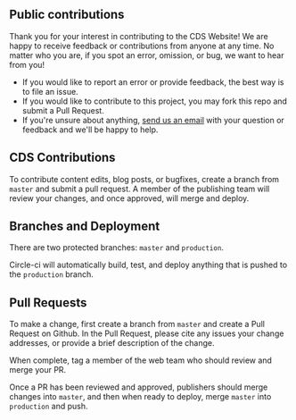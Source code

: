 ## Public contributions
Thank you for your interest in contributing to the CDS Website!  We are happy to receive feedback or contributions 
from anyone at any time.  No matter who you are, if you spot an error, omission, or bug, we want to hear from you!

- If you would like to report an error or provide feedback, the best way is to file an issue.
- If you would like to contribute to this project, you may fork this repo and submit a Pull Request.
- If you're unsure about anything, [send us an email](mailto:cds-snc@tbs-sct.gc.ca) with your question or feedback 
  and we'll be happy to help.

## CDS Contributions
To contribute content edits, blog posts, or bugfixes, create a branch from `master` and submit a pull request.  A 
member of the publishing team will review your changes, and once approved, will merge and deploy.

## Branches and Deployment
There are two protected branches: `master` and `production`.  

Circle-ci will automatically build, test, and deploy anything that is pushed to the `production` branch.  

## Pull Requests
To make a change, first create a branch from `master` and create a Pull Request on Github.  In the Pull Request, please
cite any issues your change addresses, or provide a brief description of the change.

When complete, tag a member of the web team who should review and merge your PR.

Once a PR has been reviewed and approved, publishers should merge changes into `master`, and then when ready to deploy, 
merge `master` into `production` and push.